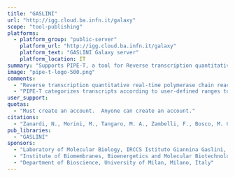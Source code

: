 ```yaml
---
title: "GASLINI"
url: "http://igg.cloud.ba.infn.it/galaxy"
scope: "tool-publishing"
platforms:
  - platform_group: "public-server"
    platform_url: "http://igg.cloud.ba.infn.it/galaxy"
    platform_text: "GASLINI Galaxy server"
    platform_location: IT
summary: "Supports PIPE-T, a tool for Reverse transcription quantitative real-time polymerase chain reaction (RT-qPCR) analysis."
image: "pipe-t-logo-500.png"
comments:
  - "Reverse transcription quantitative real-time polymerase chain reaction (RT-qPCR) is an accurate and fast method to measure gene expression."
  - "PIPE-T categorizes transcripts according to user-defined ranges to label unreliable Ct values. Ct values are normalized to reduce/remove technical variability in the data. Transcripts are filtered out according to a user-specified maximum number of missing values to maintain the bias as low as possible. Imputation is applied to handle missing values. Transcripts discriminating between two treatments are identified for subsequent analyses."
user_support:
quotas:
  - "Must create an account.  Anyone can create an account."
citations:
  - "Zanardi, N., Morini, M., Tangaro, M. A., Zambelli, F., Bosco, M. C., Varesio, L., … Cangelosi, D. (2019). [PIPE-T: A new Galaxy tool for the analysis of RT-qPCR expression data](https://doi.org/10.1038/s41598-019-53155-9). *Scientific Reports*, 9(1), 1–12. doi: 10.1038/s41598-019-53155-9"
pub_libraries:
  - "GASLINI"
sponsors:
  - "Laboratory of Molecular Biology, IRCCS Istituto Giannina Gaslini, Genova, Italy"
  - "Institute of Biomembranes, Bioenergetics and Molecular Biotechnologies, National Research Council, Bari, Italy"
  - "Department of Bioscience, University of Milan, Milano, Italy"
---
```

